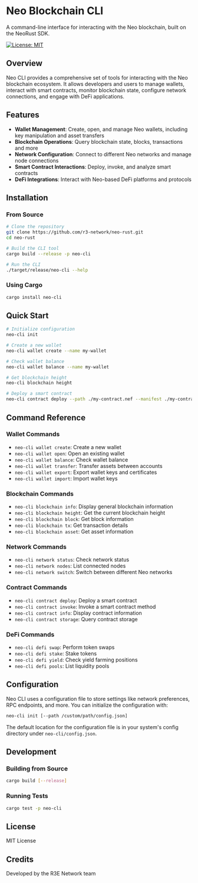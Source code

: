 # Neo Blockchain CLI

A command-line interface for interacting with the Neo blockchain, built on the NeoRust SDK.

[![License: MIT](https://img.shields.io/badge/License-MIT-yellow.svg)](https://opensource.org/licenses/MIT)

## Overview

Neo CLI provides a comprehensive set of tools for interacting with the Neo blockchain ecosystem. It allows developers and users to manage wallets, interact with smart contracts, monitor blockchain state, configure network connections, and engage with DeFi applications.

## Features

- **Wallet Management**: Create, open, and manage Neo wallets, including key manipulation and asset transfers
- **Blockchain Operations**: Query blockchain state, blocks, transactions and more
- **Network Configuration**: Connect to different Neo networks and manage node connections
- **Smart Contract Interactions**: Deploy, invoke, and analyze smart contracts
- **DeFi Integrations**: Interact with Neo-based DeFi platforms and protocols

## Installation

### From Source

```bash
# Clone the repository
git clone https://github.com/r3-network/neo-rust.git
cd neo-rust

# Build the CLI tool
cargo build --release -p neo-cli

# Run the CLI
./target/release/neo-cli --help
```

### Using Cargo

```bash
cargo install neo-cli
```

## Quick Start

```bash
# Initialize configuration
neo-cli init

# Create a new wallet
neo-cli wallet create --name my-wallet

# Check wallet balance
neo-cli wallet balance --name my-wallet

# Get blockchain height
neo-cli blockchain height

# Deploy a smart contract
neo-cli contract deploy --path ./my-contract.nef --manifest ./my-contract.manifest.json
```

## Command Reference

### Wallet Commands

- `neo-cli wallet create`: Create a new wallet
- `neo-cli wallet open`: Open an existing wallet
- `neo-cli wallet balance`: Check wallet balance
- `neo-cli wallet transfer`: Transfer assets between accounts
- `neo-cli wallet export`: Export wallet keys and certificates
- `neo-cli wallet import`: Import wallet keys

### Blockchain Commands

- `neo-cli blockchain info`: Display general blockchain information
- `neo-cli blockchain height`: Get the current blockchain height
- `neo-cli blockchain block`: Get block information
- `neo-cli blockchain tx`: Get transaction details
- `neo-cli blockchain asset`: Get asset information

### Network Commands

- `neo-cli network status`: Check network status
- `neo-cli network nodes`: List connected nodes
- `neo-cli network switch`: Switch between different Neo networks

### Contract Commands

- `neo-cli contract deploy`: Deploy a smart contract
- `neo-cli contract invoke`: Invoke a smart contract method
- `neo-cli contract info`: Display contract information
- `neo-cli contract storage`: Query contract storage

### DeFi Commands

- `neo-cli defi swap`: Perform token swaps
- `neo-cli defi stake`: Stake tokens
- `neo-cli defi yield`: Check yield farming positions
- `neo-cli defi pools`: List liquidity pools

## Configuration

Neo CLI uses a configuration file to store settings like network preferences, RPC endpoints, and more. You can initialize the configuration with:

```bash
neo-cli init [--path /custom/path/config.json]
```

The default location for the configuration file is in your system's config directory under `neo-cli/config.json`.

## Development

### Building from Source

```bash
cargo build [--release]
```

### Running Tests

```bash
cargo test -p neo-cli
```

## License

MIT License

## Credits

Developed by the R3E Network team 